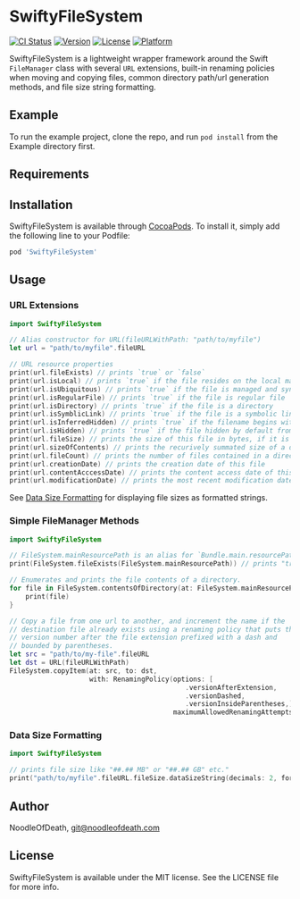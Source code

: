 # SwiftyFileSystem

[![CI Status](https://img.shields.io/travis/NoodleOfDeath/SwiftyFileSystem.svg?style=flat)](https://travis-ci.org/NoodleOfDeath/SwiftyFileSystem)
[![Version](https://img.shields.io/cocoapods/v/SwiftyFileSystem.svg?style=flat)](https://cocoapods.org/pods/SwiftyFileSystem)
[![License](https://img.shields.io/cocoapods/l/SwiftyFileSystem.svg?style=flat)](https://cocoapods.org/pods/SwiftyFileSystem)
[![Platform](https://img.shields.io/cocoapods/p/SwiftyFileSystem.svg?style=flat)](https://cocoapods.org/pods/SwiftyFileSystem)

SwiftyFileSystem is a lightweight wrapper framework around the Swift `FileManager` class with several `URL` extensions, built-in renaming policies when moving and copying files, common directory path/url generation methods, and file size string formatting.

## Example

To run the example project, clone the repo, and run `pod install` from the Example directory first.

## Requirements

## Installation

SwiftyFileSystem is available through [CocoaPods](https://cocoapods.org). To install
it, simply add the following line to your Podfile:

```ruby
pod 'SwiftyFileSystem'
```

## Usage

### URL Extensions

```swift
import SwiftyFileSystem

// Alias constructor for URL(fileURLWithPath: "path/to/myfile")
let url = "path/to/myfile".fileURL

// URL resource properties
print(url.fileExists) // prints `true` or `false`
print(url.isLocal) // prints `true` if the file resides on the local machine
print(url.isUbiquitous) // prints `true` if the file is managed and synced the cloud
print(url.isRegularFile) // prints `true` if the file is regular file
print(url.isDirectory) // prints `true` if the file is a directory
print(url.isSymblicLink) // prints `true` if the file is a symbolic link
print(url.isInferredHidden) // prints `true` if the filename begins wit a "." or "~" character
print(url.isHidden) // prints `true` if the file hidden by default from the user
print(url.fileSize) // prints the size of this file in bytes, if it is a regular file
print(url.sizeOfContents) // prints the recurively summated size of a directory's contents
print(url.fileCount) // prints the number of files contained in a directory
print(url.creationDate) // prints the creation date of this file
print(url.contentAcccessDate) // prints the content access date of this file
print(url.modificationDate) // prints the most recent modification date of this file
```

See [Data Size Formatting](#data-size-formatting) for displaying file sizes as formatted strings.

### Simple FileManager Methods

```swift
import SwiftyFileSystem

// FileSystem.mainResourcePath is an alias for `Bundle.main.resourcePath`
print(FileSystem.fileExists(FileSystem.mainResourcePath)) // prints "true"

// Enumerates and prints the file contents of a directory.
for file in FileSystem.contentsOfDirectory(at: FileSystem.mainResourcePath) {
    print(file)
}

// Copy a file from one url to another, and increment the name if the 
// destination file already exists using a renaming policy that puts the 
// version number after the file extension prefixed with a dash and 
// bounded by parentheses.
let src = "path/to/my-file".fileURL
let dst = URL(fileURLWithPath)
FileSystem.copyItem(at: src, to: dst, 
                    with: RenamingPolicy(options: [
                                            .versionAfterExtension, 
                                            .versionDashed, 
                                            .versionInsideParentheses,], 
                                         maximumAllowedRenamingAttempts: 10)
```

### Data Size Formatting

```swift
import SwiftyFileSystem

// prints file size like "##.## MB" or "##.## GB" etc."
print("path/to/myfile".fileURL.fileSize.dataSizeString(decimals: 2, format: .short))
```

## Author

NoodleOfDeath, git@noodleofdeath.com

## License

SwiftyFileSystem is available under the MIT license. See the LICENSE file for more info.
